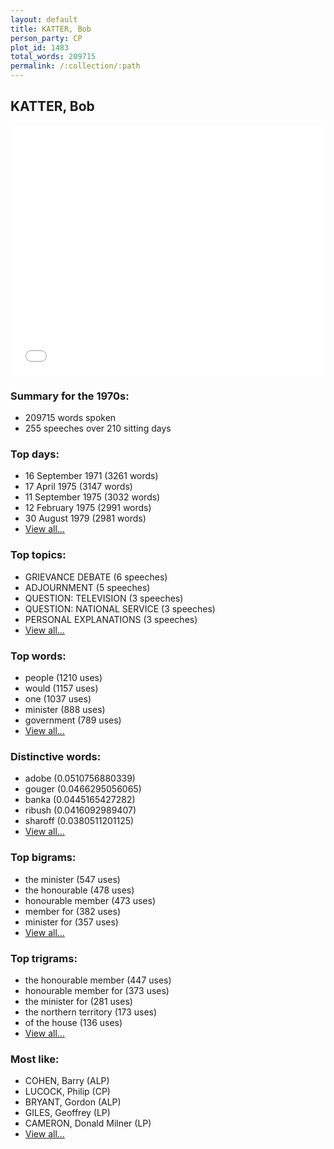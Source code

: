 ```yaml
---
layout: default
title: KATTER, Bob
person_party: CP
plot_id: 1483
total_words: 209715
permalink: /:collection/:path
---
```


## KATTER, Bob

<iframe width="100%" height="400" frameborder="0" scrolling="no" src="//plot.ly/~wragge/1483.embed"></iframe>


### Summary for the 1970s:

* 209715 words spoken
* 255 speeches over 210 sitting days


### Top days:

* 16 September 1971 (3261 words)
* 17 April 1975 (3147 words)
* 11 September 1975 (3032 words)
* 12 February 1975 (2991 words)
* 30 August 1979 (2981 words)
* [View all...](days/)


### Top topics:

* GRIEVANCE DEBATE (6 speeches)
* ADJOURNMENT (5 speeches)
* QUESTION: TELEVISION (3 speeches)
* QUESTION: NATIONAL SERVICE (3 speeches)
* PERSONAL EXPLANATIONS (3 speeches)
* [View all...](topics/)


### Top words:

* people (1210 uses)
* would (1157 uses)
* one (1037 uses)
* minister (888 uses)
* government (789 uses)
* [View all...](words/)


### Distinctive words:

* adobe (0.0510756880339)
* gouger (0.0466295056065)
* banka (0.0445165427282)
* ribush (0.0416092989407)
* sharoff (0.0380511201125)
* [View all...](sig_words/)


### Top bigrams:

* the minister (547 uses)
* the honourable (478 uses)
* honourable member (473 uses)
* member for (382 uses)
* minister for (357 uses)
* [View all...](bigrams/)


### Top trigrams:

* the honourable member (447 uses)
* honourable member for (373 uses)
* the minister for (281 uses)
* the northern territory (173 uses)
* of the house (136 uses)
* [View all...](trigrams/)


### Most like:

* COHEN, Barry (ALP)
* LUCOCK, Philip (CP)
* BRYANT, Gordon (ALP)
* GILES, Geoffrey (LP)
* CAMERON, Donald Milner (LP)
* [View all...](similarities/)
